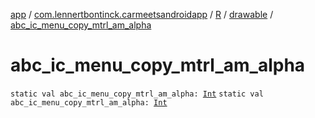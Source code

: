 [app](../../../index.md) / [com.lennertbontinck.carmeetsandroidapp](../../index.md) / [R](../index.md) / [drawable](index.md) / [abc_ic_menu_copy_mtrl_am_alpha](./abc_ic_menu_copy_mtrl_am_alpha.md)

# abc_ic_menu_copy_mtrl_am_alpha

`static val abc_ic_menu_copy_mtrl_am_alpha: `[`Int`](https://kotlinlang.org/api/latest/jvm/stdlib/kotlin/-int/index.html)
`static val abc_ic_menu_copy_mtrl_am_alpha: `[`Int`](https://kotlinlang.org/api/latest/jvm/stdlib/kotlin/-int/index.html)